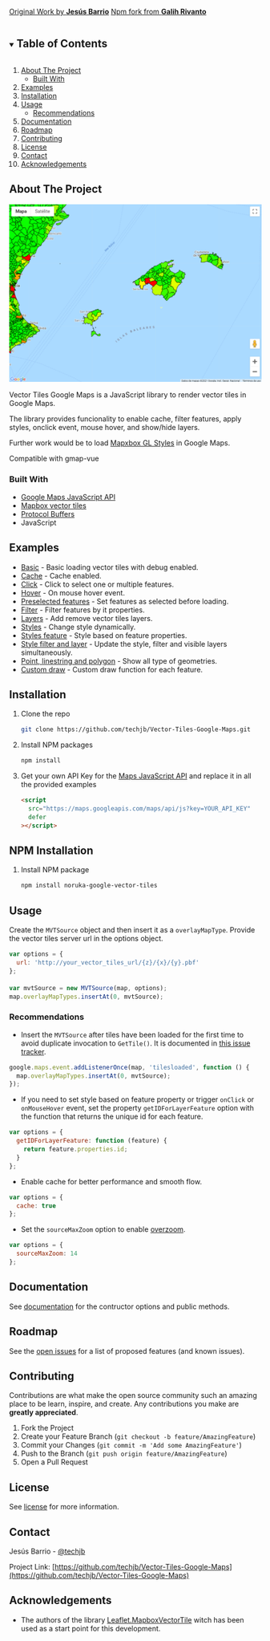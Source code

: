 ﻿[Original Work by **Jesús Barrio**](https://github.com/techjb/Vector-Tiles-Google-Maps)
[Npm fork from **Galih Rivanto**](https://github.com/galihrivanto/Vector-Tiles-Google-Maps)

<!-- TABLE OF CONTENTS -->
<details open="open">
  <summary><h2 style="display: inline-block">Table of Contents</h2></summary>
  <ol>
    <li>
      <a href="#about-the-project">About The Project</a>
      <ul>
        <li><a href="#built-with">Built With</a></li>
      </ul>
    </li>    
    <li><a href="#examples">Examples</a></li>
    <li><a href="#installation">Installation</a></li>
    <li>
        <a href="#usage">Usage</a>
        <ul>
            <li><a href="#recommendations">Recommendations</a></li>
        </ul>
    </li>
    <li><a href="#documentation">Documentation</a></li>        
    <li><a href="#roadmap">Roadmap</a></li>   
    <li><a href="#contributing">Contributing</a></li>
    <li><a href="#license">License</a></li>
    <li><a href="#contact">Contact</a></li>
    <li><a href="#acknowledgements">Acknowledgements</a></li>
  </ol>
</details>

<!-- ABOUT THE PROJECT -->

## About The Project

[![Product Name Screen Shot][product-screenshot]](https://techjb.github.io/Vector-Tiles-Google-Maps/examples/styles-feature.html)

Vector Tiles Google Maps is a JavaScript library to render vector tiles in Google Maps.

The library provides funcionality to enable cache, filter features, apply styles, onclick event, mouse hover, and show/hide layers.

Further work would be to load [Mapxbox GL Styles](https://docs.mapbox.com/mapbox-gl-js/style-spec/) in Google Maps.

Compatible with gmap-vue

### Built With

- [Google Maps JavaScript API](https://developers.google.com/maps/documentation/javascript/overview?)
- [Mapbox vector tiles](https://github.com/mapbox/vector-tile-js)
- [Protocol Buffers](https://github.com/protocolbuffers/protobuf)
- JavaScript

<!-- DEMO EXAMPLES -->

## Examples

* [Basic](https://techjb.github.io/Vector-Tiles-Google-Maps/examples/basic.html) - Basic loading vector tiles with debug enabled.
* [Cache](https://techjb.github.io/Vector-Tiles-Google-Maps/examples/cache.html) - Cache enabled.
* [Click](https://techjb.github.io/Vector-Tiles-Google-Maps/examples/click.html) - Click to select one or multiple features.
* [Hover](https://techjb.github.io/Vector-Tiles-Google-Maps/examples/hover.html) - On mouse hover event.
* [Preselected features](https://techjb.github.io/Vector-Tiles-Google-Maps/examples/preselected-features.html) - Set features as selected before loading.
* [Filter](https://techjb.github.io/Vector-Tiles-Google-Maps/examples/filter.html) - Filter features by it properties.
* [Layers](https://techjb.github.io/Vector-Tiles-Google-Maps/examples/layers.html) - Add remove vector tiles layers.
* [Styles](https://techjb.github.io/Vector-Tiles-Google-Maps/examples/styles.html) - Change style dynamically.
* [Styles feature](https://techjb.github.io/Vector-Tiles-Google-Maps/examples/styles-feature.html) - Style based on feature properties.
* [Style filter and layer](https://techjb.github.io/Vector-Tiles-Google-Maps/examples/style-filter-layer.html) - Update the style, filter and visible layers simultaneously.
* [Point, linestring and polygon](https://techjb.github.io/Vector-Tiles-Google-Maps/examples/point-linestring-polygon.html) - Show all type of geometries.
* [Custom draw](https://techjb.github.io/Vector-Tiles-Google-Maps/examples/custom-draw.html) - Custom draw function for each feature.


<!-- INSTALATION -->

## Installation

1. Clone the repo
   ```sh
   git clone https://github.com/techjb/Vector-Tiles-Google-Maps.git
   ```
2. Install NPM packages
   ```sh
   npm install
   ```
3. Get your own API Key for the [Maps JavaScript API](https://developers.google.com/maps/documentation/javascript/get-api-key) and replace it in all the provided examples
   ```html
   <script
     src="https://maps.googleapis.com/maps/api/js?key=YOUR_API_KEY"
     defer
   ></script>
   ```


<!-- NPM INSTALATION -->

## NPM Installation

1. Install NPM package
   ```sh
   npm install noruka-google-vector-tiles
   ```

<!-- USAGE EXAMPLES -->

## Usage

Create the `MVTSource` object and then insert it as a `overlayMapType`.
Provide the vector tiles server url in the options object.

```js
var options = {
  url: 'http://your_vector_tiles_url/{z}/{x}/{y}.pbf'
};

var mvtSource = new MVTSource(map, options);
map.overlayMapTypes.insertAt(0, mvtSource);
```

### Recommendations

- Insert the `MVTSource` after tiles have been loaded for the first time
  to avoid duplicate invocation to `GetTile()`. It is documented in [this issue tracker](https://issuetracker.google.com/issues/73335429).

```js
google.maps.event.addListenerOnce(map, 'tilesloaded', function () {
  map.overlayMapTypes.insertAt(0, mvtSource);
});
```

- If you need to set style based on feature property or trigger `onClick` or `onMouseHover` event,
  set the property `getIDForLayerFeature` option with the function that returns the unique id for each feature.

```js
var options = {
  getIDForLayerFeature: function (feature) {
    return feature.properties.id;
  }
};
```

- Enable cache for better performance and smooth flow.

```js
var options = {
  cache: true
};
```

- Set the `sourceMaxZoom` option to enable [overzoom](https://docs.mapbox.com/help/glossary/overzoom/).

```js
var options = {
  sourceMaxZoom: 14
};
```

<!-- DOCUMENTATION -->

## Documentation

See [documentation](https://github.com/techjb/Vector-Tiles-Google-Maps/blob/master/DOCUMENTATION.md) for the contructor options and public methods.

<!-- ROADMAP -->

## Roadmap

See the [open issues](https://github.com/techjb/Vector-Tiles-Google-Maps/issues) for a list of proposed features (and known issues).

<!-- CONTRIBUTING -->

## Contributing

Contributions are what make the open source community such an amazing place to be learn, inspire, and create. Any contributions you make are **greatly appreciated**.

1. Fork the Project
2. Create your Feature Branch (`git checkout -b feature/AmazingFeature`)
3. Commit your Changes (`git commit -m 'Add some AmazingFeature'`)
4. Push to the Branch (`git push origin feature/AmazingFeature`)
5. Open a Pull Request

<!-- LICENSE -->

## License

See [license](https://github.com/techjb/Vector-Tiles-Google-Maps/blob/master/LICENSE.txt) for more information.

<!-- CONTACT -->

## Contact

Jesús Barrio - [@techjb](https://twitter.com/techjb)

Project Link: [https://github.com/techjb/Vector-Tiles-Google-Maps](https://github.com/techjb/Vector-Tiles-Google-Maps)

<!-- ACKNOWLEDGEMENTS -->

## Acknowledgements

- The authors of the library [Leaflet.MapboxVectorTile](https://github.com/SpatialServer/Leaflet.MapboxVectorTile) witch has been used as a start point for this development.

<!-- MARKDOWN LINKS & IMAGES -->
<!-- https://www.markdownguide.org/basic-syntax/#reference-style-links -->

[product-screenshot]: images/screenshot.png
